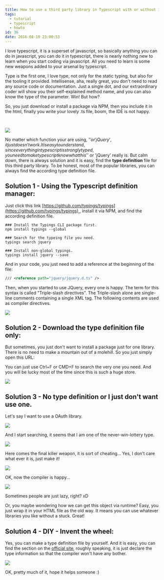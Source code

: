 ```yaml
---
title: How to use a third party library in Typescript with or without its type definition file?
tags:
  - tutorial
  - typescript
  - howto
id: 36
date: 2016-08-10 23:00:53
---
```


I love typescript, it is a superset of javascript, so basically anything you can do in javascript, you can do it in typescript, there is nearly nothing new to learn when you start coding via javascript. All you need to learn is some new weapons added to your arsenal by typescript.

Type is the first one, I love type, not only for the static typing, but also for the tooling it provided. Intellisense, aha, really great, you don't need to read any source code or documentation. Just a single dot, and our extraordinary coder will show you their self-explained method name, and you can also know the type of the parameter. Win! But how?

<!--more-->

So, you just download or install a package via NPM, then you include it in the html, finally you write your lovely .ts file, boom, the IDE is not happy.

&nbsp;

![](/images/Screen-Shot-2016-08-10-at-22.40.58.png)

No matter which function your are using, '$' or 'jQuery', it just doesn't work. It is easy to understand, since everything in typescript is strongly typed, you need to make typescript know what this '$' or 'jQuery' really is. But calm down, there is always solution and it is easy, find the **type definition** file for this third party library. To be honest, most of the popular libraries, you can always find the according type definition file.

## Solution 1 - Using the Typescript definition manager:

Just click this link [https://github.com/typings/typings](https://github.com/typings/typings) , install it via NPM, and find the according definition file.

```
### Install the Typings CLI package first.
npm install typings --global

### Search for the typeing file you need.
typings search jquery

### Install non-global typings.
typings install jquery --save
```

And in your code, you just need to add a reference at the beginning of the file:

```XML
/// <reference path="jquery/jquery.d.ts" />
```

Then, when you started to use JQuery, every one is happy. The term for this syntax is called "Triple-slash directives". The Triple-slash alone are single-line comments containing a single XML tag. The following contents are used as compiler directives.

![](/images/Screen-Shot-2016-08-10-at-22.40.30-300x78.png)

## Solution 2 - Download the type definition file only:

But sometimes, you just don't want to install a package just for one library. There is no need to make a mountain out of a molehill. So you just simply open this URL: [](https://github.com/DefinitelyTyped/DefinitelyTyped)

You can just use Ctrl+F or CMD+F to search the very one you need. And you will be lucky most of the time since this is such a huge store.

![](/images/Screen-Shot-2016-08-10-at-22.45.22-300x190.png)

## Solution 3 - No type definition or I just don't want use one.

Let's say I want to use a OAuth library.

![](/images/Screen-Shot-2016-08-10-at-21.27.10.png)

And I start searching, it seems that I am one of the never-win-lottery type.

![](/images/Screen-Shot-2016-08-10-at-22.48.14-300x88.png)

Here comes the final killer weapon, it is sort of cheating... Yes, I don't care what ever it is, just make it!

![](/images/Screen-Shot-2016-08-10-at-22.51.31.png)

OK, now the compiler is happy...

![](/images/Screen-Shot-2016-08-10-at-22.52.10-300x39.png)

Sometimes people are just lazy, right? xD

Or, you maybe wondering how we can get this object via runtime? Easy, you just wrap it in your HTML file as the old way. It means you can use whatever libraries you like without a stuck. Great!

## Solution 4 - DIY - Invent the wheel:

Yes, you can make a type definition file by yourself. And it is easy, you can find the section on the [official site](https://www.typescriptlang.org/docs/handbook/writing-declaration-files.html), roughly speaking, it is just declare the type information so that the compiler won't have any bother.

![](/images/Screen-Shot-2016-08-10-at-22.58.20-300x140.png)

OK, pretty much of it, hope it helps someone :)
